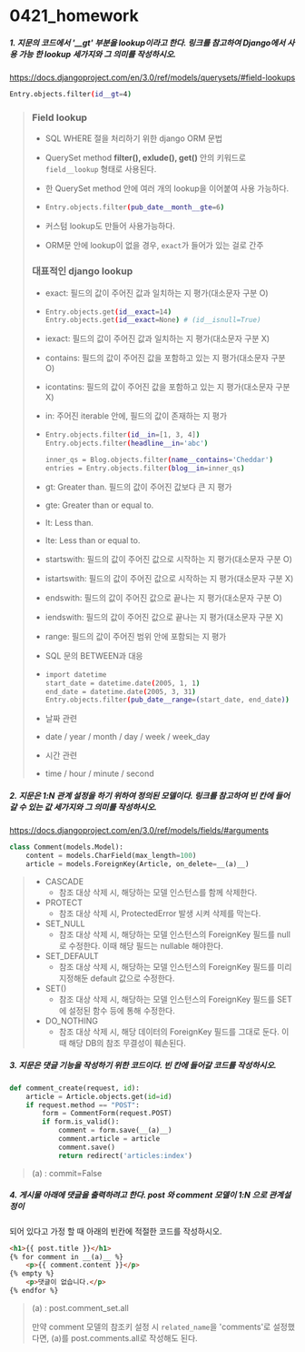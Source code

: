 # 0421_homework

##### 1. 지문의 코드에서 '__gt' 부분을 lookup이라고 한다. 링크를 참고하여 Django에서 사용 가능 한 lookup 세가지와 그 의미를 작성하시오.

https://docs.djangoproject.com/en/3.0/ref/models/querysets/#field-lookups

```bash
Entry.objects.filter(id__gt=4)
```

>### Field lookup
>
>- SQL WHERE 절을 처리하기 위한 django ORM 문법
>
>- QuerySet method **filter(), exlude(), get()** 안의 키워드로 `field__lookup` 형태로 사용된다.
>
>- 한 QuerySet method 안에 여러 개의 lookup을 이어붙여 사용 가능하다.
>
>  - ```bash
>    Entry.objects.filter(pub_date__month__gte=6)
>    ```
>
>- 커스텀 lookup도 만들어 사용가능하다.
>
>- ORM문 안에 lookup이 없을 경우, `exact`가 들어가 있는 걸로 간주
>
>### 대표적인 django lookup
>
>- exact: 필드의 값이 주어진 값과 일치하는 지 평가(대소문자 구분 O)
>
>  - ```bash
>    Entry.objects.get(id__exact=14)
>    Entry.objects.get(id__exact=None) # (id__isnull=True)
>    ```
>
>- iexact: 필드의 값이 주어진 값과 일치하는 지 평가(대소문자 구분 X)
>
>- contains: 필드의 값이 주어진 값을 포함하고 있는 지 평가(대소문자 구분 O)
>
>- icontatins: 필드의 값이 주어진 값을 포함하고 있는 지 평가(대소문자 구분 X)
>
>-  in: 주어진 iterable 안에, 필드의 값이 존재하는 지 평가
>
>  - ```bash
>    Entry.objects.filter(id__in=[1, 3, 4])
>    Entry.objects.filter(headline__in='abc')
>    
>    inner_qs = Blog.objects.filter(name__contains='Cheddar')
>    entries = Entry.objects.filter(blog__in=inner_qs)
>    ```
>
>- gt: Greater than. 필드의 값이 주어진 값보다 큰 지 평가
>
>- gte: Greater than or equal to.
>
>- lt: Less than.
>
>- lte: Less than or equal to.
>
>- startswith: 필드의 값이 주어진 값으로 시작하는 지 평가(대소문자 구분 O)
>
>- istartswith: 필드의 값이 주어진 값으로 시작하는 지 평가(대소문자 구분 X)
>
>- endswith: 필드의 값이 주어진 값으로 끝나는 지 평가(대소문자 구분 O)
>
>- iendswith: 필드의 값이 주어진 값으로 끝나는 지 평가(대소문자 구분 X)
>
>- range: 필드의 값이 주어진 범위 안에 포함되는 지 평가
>
>  - SQL 문의 BETWEEN과 대응
>
>  - ```bash
>    import datetime
>    start_date = datetime.date(2005, 1, 1)
>    end_date = datetime.date(2005, 3, 31)
>    Entry.objects.filter(pub_date__range=(start_date, end_date))
>    ```
>
>- 날짜 관련
>
>  - date / year / month / day / week / week_day
>
>- 시간 관련
>
>  - time / hour / minute / second

##### 2. 지문은 1:N 관계 설정을 하기 위하여 정의된 모델이다. 링크를 참고하여 빈 칸에 들어갈 수 있는 값 세가지와 그 의미를 작성하시오.

https://docs.djangoproject.com/en/3.0/ref/models/fields/#arguments

```python
class Comment(models.Model):
    content = models.CharField(max_length=100)
    article = models.ForeignKey(Article, on_delete=__(a)__)
```

> - CASCADE
>   - 참조 대상 삭제 시, 해당하는 모델 인스턴스를 함께 삭제한다.
> - PROTECT
>   - 참조 대상 삭제 시, ProtectedError 발생 시켜 삭제를 막는다.
> - SET_NULL
>   - 참조 대상 삭제 시, 해당하는 모델 인스턴스의 ForeignKey 필드를 null로 수정한다. 이때 해당 필드는 nullable 해야한다. 
> - SET_DEFAULT
>   - 참조 대상 삭제 시, 해당하는 모델 인스턴스의 ForeignKey 필드를 미리 지정해둔 default 값으로 수정한다.
> - SET()
>   - 참조 대상 삭제 시, 해당하는 모델 인스턴스의 ForeignKey 필드를 SET에 설정된 함수 등에 통해 수정한다. 
> - DO_NOTHING
>   - 참조 대상 삭제 시, 해당 데이터의 ForeignKey 필드를 그대로 둔다. 이때 해당 DB의 참조 무결성이 훼손된다.

##### 3. 지문은 댓글 기능을 작성하기 위한 코드이다. 빈 칸에 들어갈 코드를 작성하시오.

```python
def comment_create(request, id):
    article = Article.objects.get(id=id)
    if request.method == "POST":
        form = CommentForm(request.POST)
        if form.is_valid():
            comment = form.save(__(a)__)
            comment.article = article
            comment.save()
            return redirect('articles:index')
```

> (a) : commit=False

##### 4. 게시물 아래에 댓글을 출력하려고 한다. post 와 comment 모델이 1:N 으로 관계설정이
되어 있다고 가정 할 때 아래의 빈칸에 적절한 코드를 작성하시오.

```html
<h1>{{ post.title }}</h1>
{% for comment in __(a)__ %}
	<p>{{ comment.content }}</p>
{% empty %}
	<p>댓글이 없습니다.</p>
{% endfor %}
```

> (a) : post.comment_set.all
>
> 만약 comment 모델의 참조키 설정 시 `related_name`을 'comments'로 설정했다면, (a)를 post.comments.all로 작성해도 된다.